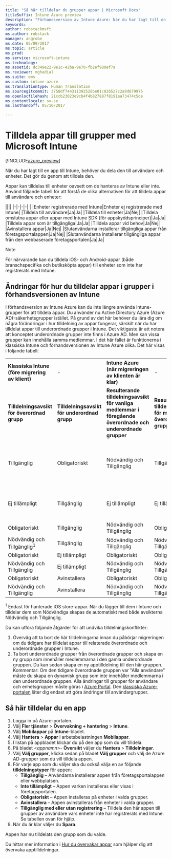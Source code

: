 ```yaml
---
title: "Så här tilldelar du grupper appar | Microsoft Docs"
titleSuffix: Intune Azure preview
description: "Förhandsversion av Intune Azure: När du har lagt till en app till Intune, behöver du tilldela den till grupper av användare eller enheter."
keywords: 
author: robstackmsft
ms.author: robstack
manager: angrobe
ms.date: 05/09/2017
ms.topic: article
ms.prod: 
ms.service: microsoft-intune
ms.technology: 
ms.assetid: dc349e22-9e1c-42ba-9e70-fb2ef980ef7a
ms.reviewer: mghadial
ms.suite: ems
ms.custom: intune-azure
ms.translationtype: Human Translation
ms.sourcegitcommit: 3758df744311392528be01c826527c2a9d879975
ms.openlocfilehash: 21ccb23023e9cb4f4b827887f8191ea73474c5de
ms.contentlocale: sv-se
ms.lasthandoff: 05/10/2017

---
```


# <a name="how-to-assign-apps-to-groups-with-microsoft-intune"></a>Tilldela appar till grupper med Microsoft Intune

[!INCLUDE[azure_preview](../includes/azure_preview.md)]

När du har lagt till en app till Intune, behöver du dela den till användare och enheter. Det gör du genom att tilldela den.

Appar kan tilldelas till enheter oavsett om de hanteras av Intune eller inte. Använd följande tabell för att förstå de olika alternativen för att tilldela appar till användare och enheter:

||||
|-|-|-|-|
|&nbsp;|Enheter registrerade med Intune|Enheter ej registrerade med Intune|
|Tilldela till användare|Ja|Ja|
|Tilldela till enheter|Ja|Nej|
|Tilldela omslutna appar eller appar med Intune SDK (för appskyddsprinciper)|Ja|Ja|
|Tilldela appar som är tillgängliga|Ja|Ja|
|Tilldela appar vid behov|Ja|Nej|
|Avinstallera appar|Ja|Nej|
|Slutanvändarna installerar tillgängliga appar från företagsportalappen|Ja|Nej|
|Slutanvändarna installerar tillgängliga appar från den webbaserade företagsportalen|Ja|Ja|

> [!NOTE]
> För närvarande kan du tilldela iOS- och Android-appar (både branschspecifika och butiksköpta appar) till enheter som inte har registrerats med Intune.

## <a name="changes-to-how-you-assign-apps-to-groups-in-the-intune-preview"></a>Ändringar för hur du tilldelar appar i grupper i förhandsversionen av Intune

I förhandsversion av Intune Azure kan du inte längre använda Intune-grupper för att tilldela appar. Du använder nu Active Directory Azure (Azure AD)-säkerhetsgrupper istället. På grund av det här behöver du lära dig om några förändringar i hur tilldelning av appar fungerar, särskilt när du har tilldelat appar till underordnade grupper i Intune.
Det viktigaste är att notera att konceptet underordnade grupper inte finns i Azure AD. Men kan vissa grupper kan innehålla samma medlemmar. I det här fallet är funktionerna i klassiska Intune och förhandsversionen av Intune Azure olika. Det här visas i följande tabell:

||||||
|-|-|-|-|-|
|**Klassiska Intune (före migrering av klient)**|-|**Intune Azure (när migreringen av klienten är klar)**|-|**Mer information**|
|**Tilldelningsavsikt för överordnad grupp**|**Tilldelningsavsikt för underordnad grupp**|**Resulterande tilldelningsavsikt för vanliga medlemmar i föregående överordnade och underordnade grupper**|**Resulterande tilldelningsåtgärd för medlemmar i överordnade grupp**|-|    
|Tillgänglig|Obligatoriskt|Nödvändig och Tillgänglig|Tillgänglig|Nödvändig och Tillgänglig innebär att appar som har tilldelats som nödvändig också kan visas i företagsportalappen.
|Ej tillämpligt|Tillgänglig|Ej tillämpligt|Ej tillämpligt|Lösning: Ta bort tilldelningsavsikten ”Inte tillämplig” från den överordnade gruppen i Intune.
|Obligatoriskt|Tillgänglig|Nödvändig och Tillgänglig|Obligatoriskt|-|
|Nödvändig och Tillgänglig<sup>1</sup>|Tillgänglig|Nödvändig och Tillgänglig|Nödvändig och Tillgänglig|-|    
|Obligatoriskt|Ej tillämpligt|Obligatoriskt|Obligatoriskt|-|    
|Nödvändig och Tillgänglig|Ej tillämpligt|Nödvändig och Tillgänglig|Nödvändig och Tillgänglig|-|    
|Obligatoriskt|Avinstallera|Obligatoriskt|Obligatoriskt|-|    
|Nödvändig och Tillgänglig|Avinstallera|Nödvändig och Tillgänglig|Nödvändig och Tillgänglig|-|
<sup>1</sup> Endast för hanterade iOS store-appar. När du lägger till dem i Intune och tilldelar dem som Nödvändiga skapas de automatiskt med både avsikterna Nödvändig och Tillgänglig.

Du kan utföra följande åtgärder för att undvika tilldelningskonflikter:

1.    Överväg att ta bort de här tilldelningarna innan du påbörjar migreringen om du tidigare har tilldelat appar till relaterade överordnade och underordnade grupper i Intune.
2.    Ta bort underordnade grupper från överordnade grupper och skapa en ny grupp som innehåller medlemmarna i den gamla underordnade gruppen. Du kan sedan skapa en ny apptilldelning till den här gruppen.
Kommentar: Om den tidigare överordnade gruppen var "Alla användare" måste du skapa en dynamisk grupp som inte innehåller medlemmarna i den underordnade gruppen.
Alla ändringar till grupper för användare och enhetsgrupper måste göras i [Azure Portal](https://portal.azure.com/). Den [klassiska Azure-portalen](https://manage.windowsazure.com/) låter dig endast att göra ändringar till användargrupper.


## <a name="how-to-assign-an-app"></a>Så här tilldelar du en app

1. Logga in på Azure-portalen.
2. Välj **Fler tjänster** > **Övervakning + hantering** > **Intune**.
3. Välj **Mobilappar** på **Intune**-bladet.
1. Välj **Hantera** > **Appar** i arbetsbelastningen **Mobilappar**.
2. I listan på appbladet klickar du på den app som du vill tilldela.
3. På bladet <*appnamn*>- **Översikt** väljer du **Hantera** > **Tilldelningar**.
4. Välj **Välj grupper**, klicka sedan på bladet **Välj grupper** och välj de Azure AD-grupper som du vill tilldela appen.
5. För varje app som du väljer ska du också välja en av följande **tilldelningstyper** för appen:
    - **Tillgänglig** – Användarna installerar appen från företagsportalappen eller webbplatsen.
    - **Inte tillämpligt** – Appen varken installeras eller visas i företagsportalen.
    - **Obligatoriskt** – Appen installeras på enheter i valda grupper.
    - **Avinstallera** – Appen avinstalleras från enheter i valda grupper.
    - **Tillgänglig med eller utan registrering** – Tilldela den här appen till grupper av användare vars enheter inte har registrerats med Intune. Se tabellen ovan för hjälp.
6. När du är klar väljer du **Spara**.

Appen har nu tilldelats den grupp som du valde.

Du hittar mer information i [Hur du övervakar appar](monitor-apps.md) som hjälper dig att övervaka apptilldelningar.

